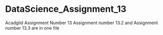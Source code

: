# DataScience_Assignment_13
Acadgild Assignment Number 13
Assignment number 13.2 and Assignment number 13.3 are in one file
